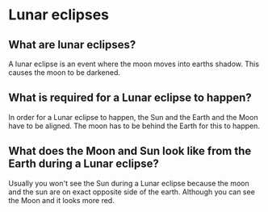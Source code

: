 # Lunar eclipses

## What are lunar eclipses?

A lunar eclipse is an event where the moon moves into earths shadow. This causes the moon to be darkened. 

## What is required for a Lunar eclipse to happen?

In order for a Lunar eclipse to happen, the Sun and the Earth and the Moon have to be aligned. The moon has to be behind the Earth for this to happen.

## What does the Moon and Sun look like from the Earth during a Lunar eclipse?

Usually you won't see the Sun during a Lunar eclipse because the moon and the sun are on exact opposite side of the earth. Although you can see the Moon and it looks more red. 